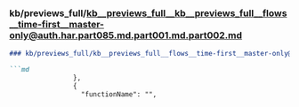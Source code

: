 ### kb/previews_full/kb__previews_full__kb__previews_full__flows__time-first__master-only@auth.har.part085.md.part001.md.part002.md

```md
### kb/previews_full/kb__previews_full__flows__time-first__master-only@auth.har.part085.md.part001.md (part 002)

```md
                },
                {
                  "functionName": "",
               
```

```

```
